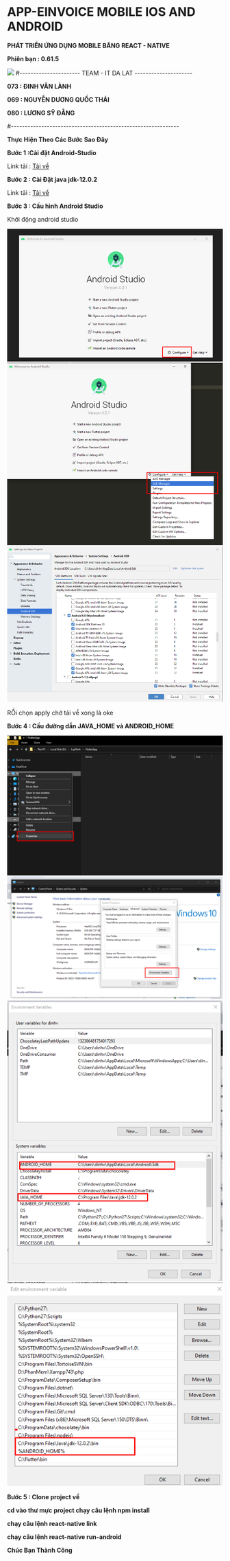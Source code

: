 # APP-EINVOICE MOBILE IOS AND ANDROID
<p><b>PHÁT TRIỂN ỨNG DỤNG MOBILE BĂNG REACT - NATIVE</b></p>
<p><b>Phiên bạn : 0.61.5</b></p>
<img src="https://ameinvoice.vn/wp-content/uploads/2020/04/logo-am-e-invoice-update.png"/>
#---------------------- TEAM - IT DA LAT ---------------------
<p><b> 073 : ĐINH VĂN LÀNH  </b></p> 
<p><b> 069 : NGUYỄN DƯƠNG QUỐC THÁI  </b></p> 
<p><b> 080 : LƯƠNG SỸ ĐẰNG  </b></p> 
#-------------------------------------------------------------
<p><b> Thực Hiện Theo Các Bước Sao Đây </b></p> 
<p><b>Bước 1 :Cài đặt Android-Studio  </b></p> 
<p> Link tải : <a href="https://developer.android.com/studio/index.html"> Tải về </a>  </p>
<p><b>Bước 2 : Cài Đặt java jdk-12.0.2 </b></p> 
<p> Link tải : <a href="https://www.filehorse.com/download-java-development-kit-64/41881/"> Tải về </a></p>
<p><b> Bước 3 : Cấu hình Android Studio </b></p> 
<p>Khởi động android studio</p>
<img src="https://github.com/thangnq37/AM-Einvoice-Mobile/blob/073_VAN_LANH/src/assets/doc/config_android.png"/>
<img src="https://github.com/thangnq37/AM-Einvoice-Mobile/blob/073_VAN_LANH/src/assets/doc/config_android2.png"/>
<img src="https://github.com/thangnq37/AM-Einvoice-Mobile/blob/073_VAN_LANH/src/assets/doc/config_android3.png"/>
<p> RỒi chọn apply chờ tải về xong là oke </b></p>
<p><b> Bước 4 : Cấu đường dẫn JAVA_HOME và ANDROID_HOME </b></p> 
<img src="https://github.com/thangnq37/AM-Einvoice-Mobile/blob/073_VAN_LANH/src/assets/doc/config_android4.png"/>
<img src="https://github.com/thangnq37/AM-Einvoice-Mobile/blob/073_VAN_LANH/src/assets/doc/config_android6.png"/>
<img src="https://github.com/thangnq37/AM-Einvoice-Mobile/blob/073_VAN_LANH/src/assets/doc/config_android7.png"/>
<img src="https://github.com/thangnq37/AM-Einvoice-Mobile/blob/073_VAN_LANH/src/assets/doc/config_android8.png"/>
<p><b> Bước 5 : Clone project về </b></p> 
<p><b> cd  vào thư mực project chạy câu lệnh npm install</b> </p>
<p><b> chạy câu lệnh react-native link</b></p>
<p><b> chạy câu lệnh react-native run-android</b> </p>
<p><b> Chúc Bạn Thành Công </b></p>
                     
                  
